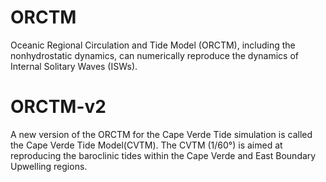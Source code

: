 # ORCTM
Oceanic Regional Circulation and Tide Model (ORCTM), including the nonhydrostatic dynamics, can numerically reproduce the dynamics of Internal Solitary Waves (ISWs).

# ORCTM-v2
A new version of the ORCTM for the Cape Verde Tide simulation is called the Cape Verde Tide Model(CVTM).
The CVTM (1/60°) is aimed at reproducing the baroclinic tides within the Cape Verde and East Boundary Upwelling regions.
